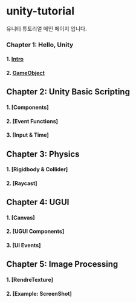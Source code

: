 # unity-tutorial
유니티 튜토리얼 메인 페이지 입니다.

### Chapter 1: Hello, Unity
#### 1. [Intro]("Ch1_HelloUnity\1_Intro.md")
#### 2. [GameObject]("Ch1_HelloUnity\2_GameObject.md")


## Chapter 2: Unity Basic Scripting
#### 1. [Components]
#### 2. [Event Functions]
#### 3. [Input & Time]

## Chapter 3: Physics
#### 1. [Rigidbody & Collider]
#### 2. [Raycast]

## Chapter 4: UGUI
#### 1. [Canvas]
#### 2. [UGUI Components]
#### 3. [UI Events]

## Chapter 5: Image Processing
#### 1. [RendreTexture]
#### 2. [Example: ScreenShot]
